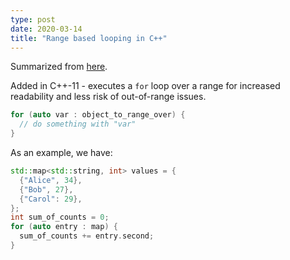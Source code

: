 ```yaml
---
type: post
date: 2020-03-14
title: "Range based looping in C++"
---
```


Summarized from [here](https://www.geeksforgeeks.org/range-based-loop-c/).

Added in C++-11 - executes a `for` loop over a range for increased readability and less risk of out-of-range issues.

```c++
for (auto var : object_to_range_over) {
  // do something with "var"
}
```

As an example, we have:
```c++
std::map<std::string, int> values = {
  {"Alice", 34},
  {"Bob", 27},
  {"Carol": 29},
};
int sum_of_counts = 0;
for (auto entry : map) {
  sum_of_counts += entry.second;
}
```